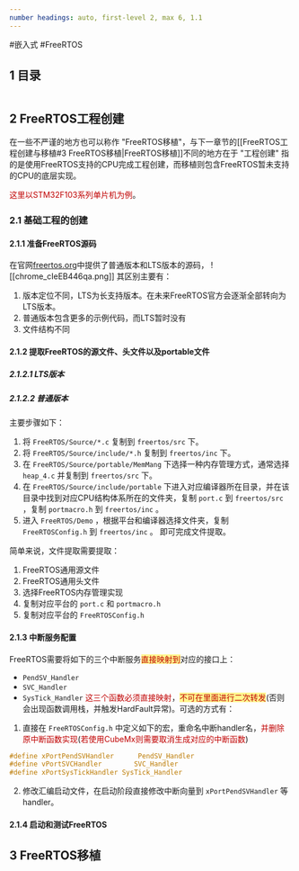 ```yaml
---
number headings: auto, first-level 2, max 6, 1.1
---
```

#嵌入式 #FreeRTOS

## 1 目录

```toc
```

## 2 FreeRTOS工程创建

在一些不严谨的地方也可以称作 "FreeRTOS移植"，与下一章节的[[FreeRTOS工程创建与移植#3 FreeRTOS移植|FreeRTOS移植]]不同的地方在于 "工程创建" 指的是使用FreeRTOS支持的CPU完成工程创建，而移植则包含FreeRTOS暂未支持的CPU的底层实现。

<font color="#c00000">这里以STM32F103系列单片机为例</font>。

### 2.1 基础工程的创建

#### 2.1.1 准备FreeRTOS源码

在官网[freertos.org](https://freertos.org/)中提供了普通版本和LTS版本的源码，
	![[chrome_cIeEB446qa.png]]
其区别主要有：
1. 版本定位不同，LTS为长支持版本。在未来FreeRTOS官方会逐渐全部转向为LTS版本。
2. 普通版本包含更多的示例代码，而LTS暂时没有
3. 文件结构不同

#### 2.1.2 提取FreeRTOS的源文件、头文件以及portable文件

##### 2.1.2.1 LTS版本


##### 2.1.2.2 普通版本

主要步骤如下：
1. 将 `FreeRTOS/Source/*.c` 复制到 `freertos/src` 下。
2. 将 `FreeRTOS/Source/include/*.h` 复制到 `freertos/inc` 下。
3. 在 `FreeRTOS/Source/portable/MemMang` 下选择一种内存管理方式，通常选择 `heap_4.c` 并复制到 `freertos/src` 下。
5. 在 `FreeRTOS/Source/include/portable` 下进入对应编译器所在目录，并在该目录中找到对应CPU结构体系所在的文件夹，复制 `port.c` 到 `freertos/src` ，复制 `portmacro.h` 到 `freertos/inc` 。
6. 进入 `FreeRTOS/Demo` ，根据平台和编译器选择文件夹，复制 `FreeRTOSConfig.h` 到 `freertos/inc` 。
即可完成文件提取。

简单来说，文件提取需要提取：
1. FreeRTOS通用源文件
2. FreeRTOS通用头文件
3. 选择FreeRTOS内存管理实现
4. 复制对应平台的 `port.c` 和 `portmacro.h` 
5. 复制对应平台的 `FreeRTOSConfig.h` 

#### 2.1.3 中断服务配置

FreeRTOS需要将如下的三个中断服务<span style="background:#fff88f"><font color="#c00000">直接映射到</font></span>对应的接口上：
- `PendSV_Handler`
- `SVC_Handler`
- `SysTick_Handler`
<font color="#c00000">这三个函数必须直接映射</font>，<span style="background:#fff88f"><font color="#c00000">不可在里面进行二次转发</font></span>(否则会出现函数调用栈，并触发HardFault异常)。可选的方式有：
1. 直接在 `FreeRTOSConfig.h` 中定义如下的宏，重命名中断handler名，<font color="#c00000">并删除原中断函数实现</font>(<font color="#c00000">若使用CubeMx则需要取消生成对应的中断函数</font>)
```C
#define xPortPendSVHandler      PendSV_Handler
#define vPortSVCHandler        SVC_Handler
#define xPortSysTickHandler SysTick_Handler
```
2. 修改汇编启动文件，在启动阶段直接修改中断向量到 `xPortPendSVHandler` 等handler。


#### 2.1.4 启动和测试FreeRTOS







## 3 FreeRTOS移植